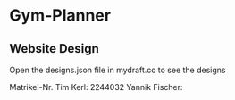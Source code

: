 # Gym-Planner

## Website Design
Open the designs.json file in mydraft.cc to see the designs

Matrikel-Nr.
Tim Kerl: 2244032
Yannik Fischer: 
